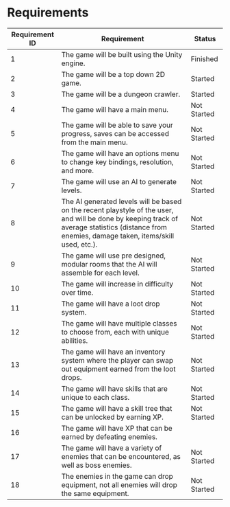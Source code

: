 # Requirements

Requirement ID | Requirement | Status
---------------|-------------|-------
1	| The game will be built using the Unity engine. | Finished 
2	| The game will be a top down 2D game. | Started
3	| The game will be a dungeon crawler. | Started
4	| The game will have a main menu. | Not Started
5	| The game will be able to save your progress, saves can be accessed from the main menu. | Not Started
6	| The game will have an options menu to change key bindings, resolution, and more. | Not Started
7	| The game will use an AI to generate levels. | Not Started
8 | The AI generated levels will be based on the recent playstyle of the user, and will be done by keeping track of average statistics (distance from enemies, damage taken, items/skill used, etc.). | Not Started
9 |	The game will use pre designed, modular rooms that the AI will assemble for each level. | Not Started
10 | The game will increase in difficulty over time. | Not Started
11 | The game will have a loot drop system. | Not Started
12 | The game will have multiple classes to choose from, each with unique abilities. | Not Started
13 | The game will have an inventory system where the player can swap out equipment earned from the loot drops. | Not Started
14 | The game will have skills that are unique to each class. | Not Started
15 | The game will have a skill tree that can be unlocked by earning XP. | Not Started
16 | The game will have XP that can be earned by defeating enemies.
17 | The game will have a variety of enemies that can be encountered, as well as boss enemies. | Not Started
18 | The enemies in the game can drop equipment, not all enemies will drop the same equipment. | Not Started
